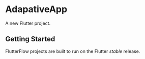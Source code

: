 # AdapativeApp

A new Flutter project.

## Getting Started

FlutterFlow projects are built to run on the Flutter _stable_ release.
